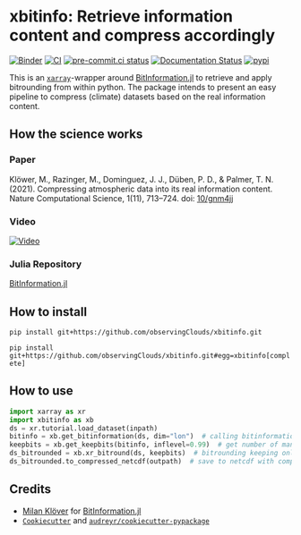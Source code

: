 # xbitinfo: Retrieve information content and compress accordingly

[![Binder](https://mybinder.org/badge_logo.svg)](https://mybinder.org/v2/gh/observingClouds/xbitinfo/main?labpath=docs%2Fquick-start.ipynb) [![CI](https://github.com/observingClouds/xbitinfo/actions/workflows/ci.yaml/badge.svg?branch=main)](https://github.com/observingClouds/xbitinfo/actions/workflows/ci.yaml) [![pre-commit.ci status](https://results.pre-commit.ci/badge/github/observingClouds/xbitinfo/main.svg)](https://results.pre-commit.ci/latest/github/observingClouds/xbitinfo/main) [![Documentation Status](https://readthedocs.org/projects/xbitinfo/badge/?version=latest)](https://xbitinfo.readthedocs.io/en/latest/?badge=latest) [![pypi](https://img.shields.io/pypi/v/xbitinfo.svg)](https://pypi.python.org/pypi/xbitinfo)


This is an [`xarray`](xarray.pydata.org/)-wrapper around [BitInformation.jl](https://github.com/milankl/BitInformation.jl) to retrieve and apply bitrounding from within python.
The package intends to present an easy pipeline to compress (climate) datasets based on the real information content.


## How the science works

### Paper

Klöwer, M., Razinger, M., Dominguez, J. J., Düben, P. D., & Palmer, T. N. (2021). Compressing atmospheric data into its real information content. Nature Computational Science, 1(11), 713–724. doi: [10/gnm4jj](https://doi.org/10.1038/s43588-021-00156-2)

### Video

[![Video](https://img.youtube.com/vi/kcbOdwfskmY/0.jpg)](https://www.youtube.com/watch?v=kcbOdwfskmY)

### Julia Repository

[BitInformation.jl](https://github.com/milankl/BitInformation.jl)

## How to install

`pip install git+https://github.com/observingClouds/xbitinfo.git`

`pip install git+https://github.com/observingClouds/xbitinfo.git#egg=xbitinfo[complete]`

## How to use

```python
import xarray as xr
import xbitinfo as xb
ds = xr.tutorial.load_dataset(inpath)
bitinfo = xb.get_bitinformation(ds, dim="lon")  # calling bitinformation.jl.bitinformation
keepbits = xb.get_keepbits(bitinfo, inflevel=0.99)  # get number of mantissa bits to keep for 99% real information
ds_bitrounded = xb.xr_bitround(ds, keepbits)  # bitrounding keeping only keepbits mantissa bits
ds_bitrounded.to_compressed_netcdf(outpath)  # save to netcdf with compression
```


## Credits

- [Milan Klöver](https://github.com/milankl) for [BitInformation.jl](https://github.com/milankl/BitInformation.jl)
- [`Cookiecutter`](https://github.com/audreyr/cookiecutter) and [`audreyr/cookiecutter-pypackage`](https://github.com/audreyr/cookiecutter-pypackage)
